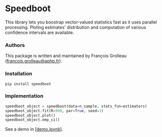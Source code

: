 # Speedboot
This library lets you boostrap vector-valued statistics fast as it uses parallel processing. Ploting estimates' distribution and computation of various confidence intervals are available. 

### Authors
This package is written and maintained by François Grolleau (francois.grolleau@aphp.fr).

### Installation
```
pip install speedboot
```

### Implementation
```python
speedboot_object = speedboot(data=n_sample, stats_fun=estimators)
speedboot_object.fit(R=999, par=True, seed=1)
speedboot_object.plot()
speedboot_object.emp_ci()
```
See a demo in [<a href="https://github.com/fcgrolleau/speedboot/blob/main/speedboot/demo.ipynb">demo.ipynb</a>]. 
